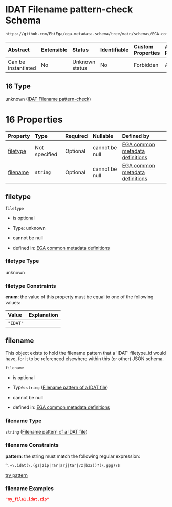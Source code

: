 # IDAT Filename pattern-check Schema

```txt
https://github.com/EbiEga/ega-metadata-schema/tree/main/schemas/EGA.common-definitions.json#/definitions/filename-filetype-pattern-check/anyOf/16
```



| Abstract            | Extensible | Status         | Identifiable | Custom Properties | Additional Properties | Access Restrictions | Defined In                                                                                           |
| :------------------ | :--------- | :------------- | :----------- | :---------------- | :-------------------- | :------------------ | :--------------------------------------------------------------------------------------------------- |
| Can be instantiated | No         | Unknown status | No           | Forbidden         | Allowed               | none                | [EGA.common-definitions.json\*](../../../schemas/EGA.common-definitions.json "open original schema") |

## 16 Type

unknown ([IDAT Filename pattern-check](ega-12-definitions-check-filetype-checks-based-on-its-filename-anyof-idat-filename-pattern-check.md))

# 16 Properties

| Property              | Type          | Required | Nullable       | Defined by                                                                                                                                                                                                                                                                                                                         |
| :-------------------- | :------------ | :------- | :------------- | :--------------------------------------------------------------------------------------------------------------------------------------------------------------------------------------------------------------------------------------------------------------------------------------------------------------------------------- |
| [filetype](#filetype) | Not specified | Optional | cannot be null | [EGA common metadata definitions](ega-12-definitions-check-filetype-checks-based-on-its-filename-anyof-idat-filename-pattern-check-properties-filetype.md "https://github.com/EbiEga/ega-metadata-schema/tree/main/schemas/EGA.common-definitions.json#/definitions/filename-filetype-pattern-check/anyOf/16/properties/filetype") |
| [filename](#filename) | `string`      | Optional | cannot be null | [EGA common metadata definitions](ega-12-definitions-filename-pattern-of-a-idat-file.md "https://github.com/EbiEga/ega-metadata-schema/tree/main/schemas/EGA.common-definitions.json#/definitions/filename-filetype-pattern-check/anyOf/16/properties/filename")                                                                   |

## filetype



`filetype`

*   is optional

*   Type: unknown

*   cannot be null

*   defined in: [EGA common metadata definitions](ega-12-definitions-check-filetype-checks-based-on-its-filename-anyof-idat-filename-pattern-check-properties-filetype.md "https://github.com/EbiEga/ega-metadata-schema/tree/main/schemas/EGA.common-definitions.json#/definitions/filename-filetype-pattern-check/anyOf/16/properties/filetype")

### filetype Type

unknown

### filetype Constraints

**enum**: the value of this property must be equal to one of the following values:

| Value    | Explanation |
| :------- | :---------- |
| `"IDAT"` |             |

## filename

This object exists to hold the filename pattern that a 'IDAT' filetype\_id would have, for it to be referenced elsewhere within this (or other) JSON schema.

`filename`

*   is optional

*   Type: `string` ([Filename pattern of a IDAT file](ega-12-definitions-filename-pattern-of-a-idat-file.md))

*   cannot be null

*   defined in: [EGA common metadata definitions](ega-12-definitions-filename-pattern-of-a-idat-file.md "https://github.com/EbiEga/ega-metadata-schema/tree/main/schemas/EGA.common-definitions.json#/definitions/filename-filetype-pattern-check/anyOf/16/properties/filename")

### filename Type

`string` ([Filename pattern of a IDAT file](ega-12-definitions-filename-pattern-of-a-idat-file.md))

### filename Constraints

**pattern**: the string must match the following regular expression:&#x20;

```regexp
^.+\.idat(\.(gz|zip|rar|arj|tar|7z|bz2))?(\.gpg)?$
```

[try pattern](https://regexr.com/?expression=%5E.%2B%5C.idat\(%5C.\(gz%7Czip%7Crar%7Carj%7Ctar%7C7z%7Cbz2\)\)%3F\(%5C.gpg\)%3F%24 "try regular expression with regexr.com")

### filename Examples

```json
"my_file1.idat.zip"
```
